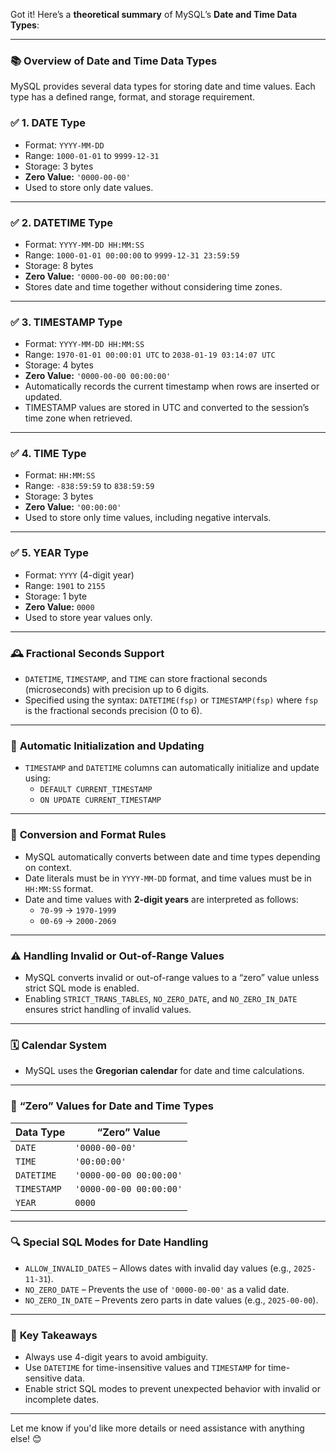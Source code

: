 Got it! Here’s a **theoretical summary** of MySQL’s **Date and Time Data Types**:

---

### 📚 **Overview of Date and Time Data Types**

MySQL provides several data types for storing date and time values. Each type has a defined range, format, and storage requirement. 

### ✅ **1. DATE Type**
- Format: `YYYY-MM-DD`  
- Range: `1000-01-01` to `9999-12-31`  
- Storage: 3 bytes  
- **Zero Value:** `'0000-00-00'`  
- Used to store only date values.

---

### ✅ **2. DATETIME Type**
- Format: `YYYY-MM-DD HH:MM:SS`  
- Range: `1000-01-01 00:00:00` to `9999-12-31 23:59:59`  
- Storage: 8 bytes  
- **Zero Value:** `'0000-00-00 00:00:00'`  
- Stores date and time together without considering time zones.

---

### ✅ **3. TIMESTAMP Type**
- Format: `YYYY-MM-DD HH:MM:SS`  
- Range: `1970-01-01 00:00:01 UTC` to `2038-01-19 03:14:07 UTC`  
- Storage: 4 bytes  
- **Zero Value:** `'0000-00-00 00:00:00'`  
- Automatically records the current timestamp when rows are inserted or updated.
- TIMESTAMP values are stored in UTC and converted to the session’s time zone when retrieved.

---

### ✅ **4. TIME Type**
- Format: `HH:MM:SS`  
- Range: `-838:59:59` to `838:59:59`  
- Storage: 3 bytes  
- **Zero Value:** `'00:00:00'`  
- Used to store only time values, including negative intervals.

---

### ✅ **5. YEAR Type**
- Format: `YYYY` (4-digit year)  
- Range: `1901` to `2155`  
- Storage: 1 byte  
- **Zero Value:** `0000`  
- Used to store year values only.

---

### 🕰️ **Fractional Seconds Support**
- `DATETIME`, `TIMESTAMP`, and `TIME` can store fractional seconds (microseconds) with precision up to 6 digits.  
- Specified using the syntax: `DATETIME(fsp)` or `TIMESTAMP(fsp)` where `fsp` is the fractional seconds precision (0 to 6).

---

### 🔄 **Automatic Initialization and Updating**
- `TIMESTAMP` and `DATETIME` columns can automatically initialize and update using:
    - `DEFAULT CURRENT_TIMESTAMP`
    - `ON UPDATE CURRENT_TIMESTAMP`

---

### 🎯 **Conversion and Format Rules**
- MySQL automatically converts between date and time types depending on context.
- Date literals must be in `YYYY-MM-DD` format, and time values must be in `HH:MM:SS` format.
- Date and time values with **2-digit years** are interpreted as follows:
    - `70-99` → `1970-1999`
    - `00-69` → `2000-2069`

---

### ⚠️ **Handling Invalid or Out-of-Range Values**
- MySQL converts invalid or out-of-range values to a “zero” value unless strict SQL mode is enabled.
- Enabling `STRICT_TRANS_TABLES`, `NO_ZERO_DATE`, and `NO_ZERO_IN_DATE` ensures strict handling of invalid values.

---

### 🗓️ **Calendar System**
- MySQL uses the **Gregorian calendar** for date and time calculations.

---

### 📝 **“Zero” Values for Date and Time Types**

| **Data Type**  | **“Zero” Value**         |
|----------------|------------------------|
| `DATE`         | `'0000-00-00'`         |
| `TIME`         | `'00:00:00'`           |
| `DATETIME`     | `'0000-00-00 00:00:00'` |
| `TIMESTAMP`    | `'0000-00-00 00:00:00'` |
| `YEAR`         | `0000`                  |

---

### 🔍 **Special SQL Modes for Date Handling**
- `ALLOW_INVALID_DATES` – Allows dates with invalid day values (e.g., `2025-11-31`).
- `NO_ZERO_DATE` – Prevents the use of `'0000-00-00'` as a valid date.
- `NO_ZERO_IN_DATE` – Prevents zero parts in date values (e.g., `2025-00-00`).

---

### 🎁 **Key Takeaways**
- Always use 4-digit years to avoid ambiguity.
- Use `DATETIME` for time-insensitive values and `TIMESTAMP` for time-sensitive data.
- Enable strict SQL modes to prevent unexpected behavior with invalid or incomplete dates.

---

Let me know if you'd like more details or need assistance with anything else! 😊
